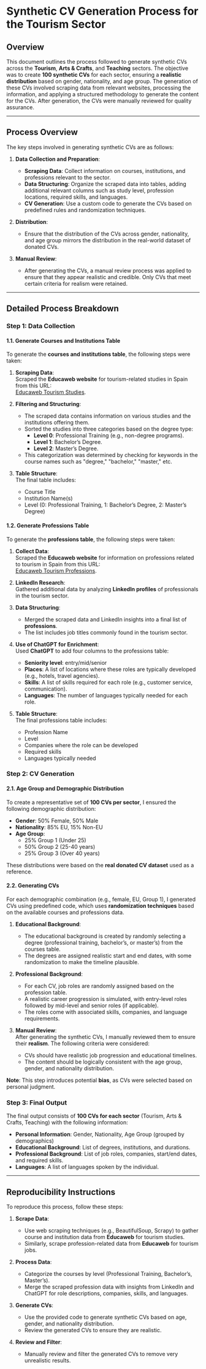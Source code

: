 # Synthetic CV Generation Process for the Tourism Sector

## Overview

This document outlines the process followed to generate synthetic CVs across the **Tourism**, **Arts & Crafts**, and **Teaching** sectors. The objective was to create **100 synthetic CVs** for each sector, ensuring a **realistic distribution** based on gender, nationality, and age group. The generation of these CVs involved scraping data from relevant websites, processing the information, and applying a structured methodology to generate the content for the CVs. After generation, the CVs were manually reviewed for quality assurance.

---

## Process Overview

The key steps involved in generating synthetic CVs are as follows:

1. **Data Collection and Preparation**:
   - **Scraping Data**: Collect information on courses, institutions, and professions relevant to the sector.
   - **Data Structuring**: Organize the scraped data into tables, adding additional relevant columns such as study level, profession locations, required skills, and languages.
   - **CV Generation**: Use a custom code to generate the CVs based on predefined rules and randomization techniques.

2. **Distribution**:
   - Ensure that the distribution of the CVs across gender, nationality, and age group mirrors the distribution in the real-world dataset of donated CVs.

3. **Manual Review**:
   - After generating the CVs, a manual review process was applied to ensure that they appear realistic and credible. Only CVs that meet certain criteria for realism were retained.

---

## Detailed Process Breakdown

### Step 1: Data Collection

#### 1.1. **Generate Courses and Institutions Table**

To generate the **courses and institutions table**, the following steps were taken:

1. **Scraping Data**:  
   Scraped the **Educaweb website** for tourism-related studies in Spain from this URL:  
   [Educaweb Tourism Studies](https://www.educaweb.com/estudios/hosteleria-turismo-ocio/).

2. **Filtering and Structuring**:  
   - The scraped data contains information on various studies and the institutions offering them.
   - Sorted the studies into three categories based on the degree type:
     - **Level 0**: Professional Training (e.g., non-degree programs).
     - **Level 1**: Bachelor’s Degree.
     - **Level 2**: Master’s Degree.
   - This categorization was determined by checking for keywords in the course names such as "degree," "bachelor," "master," etc.

3. **Table Structure**:  
   The final table includes:
   - Course Title
   - Institution Name(s)
   - Level (0: Professional Training, 1: Bachelor’s Degree, 2: Master’s Degree)

#### 1.2. **Generate Professions Table**

To generate the **professions table**, the following steps were taken:

1. **Collect Data**:  
   Scraped the **Educaweb website** for information on professions related to tourism in Spain from this URL:  
   [Educaweb Tourism Professions](https://www.educaweb.com/profesiones/hosteleria-turismo-ocio/).

2. **LinkedIn Research**:  
   Gathered additional data by analyzing **LinkedIn profiles** of professionals in the tourism sector.

3. **Data Structuring**:  
   - Merged the scraped data and LinkedIn insights into a final list of **professions**.
   - The list includes job titles commonly found in the tourism sector.

4. **Use of ChatGPT for Enrichment**:  
   Used **ChatGPT** to add four columns to the professions table:
   - **Seniority level**: entry/mid/senior
   - **Places**: A list of locations where these roles are typically developed (e.g., hotels, travel agencies).
   - **Skills**: A list of skills required for each role (e.g., customer service, communication).
   - **Languages**: The number of languages typically needed for each role.

6. **Table Structure**:  
   The final professions table includes:
   - Profession Name
   - Level
   - Companies where the role can be developed
   - Required skills
   - Languages typically needed

### Step 2: CV Generation

#### 2.1. **Age Group and Demographic Distribution**

To create a representative set of **100 CVs per sector**, I ensured the following demographic distribution:

- **Gender**: 50% Female, 50% Male
- **Nationality**: 85% EU, 15% Non-EU
- **Age Group**:  
  - 25% Group 1 (Under 25)
  - 50% Group 2 (25-40 years)
  - 25% Group 3 (Over 40 years)

These distributions were based on the **real donated CV dataset** used as a reference.

#### 2.2. **Generating CVs**

For each demographic combination (e.g., female, EU, Group 1), I generated CVs using predefined code, which uses **randomization techniques** based on the available courses and professions data.

1. **Educational Background**:  
   - The educational background is created by randomly selecting a degree (professional training, bachelor’s, or master’s) from the courses table.
   - The degrees are assigned realistic start and end dates, with some randomization to make the timeline plausible.

2. **Professional Background**:  
   - For each CV, job roles are randomly assigned based on the profession table.
   - A realistic career progression is simulated, with entry-level roles followed by mid-level and senior roles (if applicable).
   - The roles come with associated skills, companies, and language requirements.

3. **Manual Review**:  
   After generating the synthetic CVs, I manually reviewed them to ensure their **realism**. The following criteria were considered:
   - CVs should have realistic job progression and educational timelines.
   - The content should be logically consistent with the age group, gender, and nationality distribution.

**Note**: This step introduces potential **bias**, as CVs were selected based on personal judgment.

### Step 3: Final Output

The final output consists of **100 CVs for each sector** (Tourism, Arts & Crafts, Teaching) with the following information:

- **Personal Information**: Gender, Nationality, Age Group (grouped by demographics)
- **Educational Background**: List of degrees, institutions, and durations.
- **Professional Background**: List of job roles, companies, start/end dates, and required skills.
- **Languages**: A list of languages spoken by the individual.

---

## Reproducibility Instructions

To reproduce this process, follow these steps:

1. **Scrape Data**:
   - Use web scraping techniques (e.g., BeautifulSoup, Scrapy) to gather course and institution data from **Educaweb** for tourism studies.
   - Similarly, scrape profession-related data from **Educaweb** for tourism jobs.

2. **Process Data**:
   - Categorize the courses by level (Professional Training, Bachelor’s, Master’s).
   - Merge the scraped profession data with insights from LinkedIn and ChatGPT for role descriptions, companies, skills, and languages.

3. **Generate CVs**:
   - Use the provided code to generate synthetic CVs based on age, gender, and nationality distribution.
   - Review the generated CVs to ensure they are realistic.

4. **Review and Filter**:
   - Manually review and filter the generated CVs to remove very unrealistic results.

